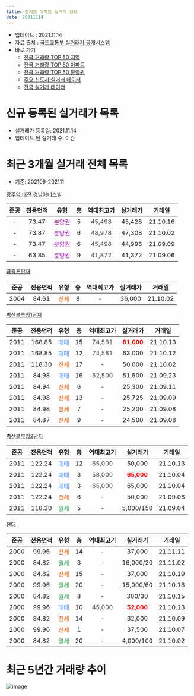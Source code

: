 ```yaml
---
title: 장지동 아파트 실거래 정보
date: 20211114
---
```


* 업데이트 : 2021.11.14
* 자료 출처 : [국토교통부 실거래가 공개시스템](http://rt.molit.go.kr)
* 바로 가기
    * [전국 거래량 TOP 50 지역](https://apt-info.github.io/apt-trade-info/tr)
    * [전국 거래량 TOP 50 아파트](https://apt-info.github.io/apt-trade-info/ta)
    * [전국 거래량 TOP 50 분양권](https://apt-info.github.io/apt-trade-info/tb)
    * [주요 신도시 실거래 데이터](https://apt-info.github.io/apt-trade-info/newtown)
    * [전국 실거래 데이터](https://apt-info.github.io/apt-trade-info/all)



<script async src="https://pagead2.googlesyndication.com/pagead/js/adsbygoogle.js"></script>
<!-- 기본광고 -->
<ins class="adsbygoogle"
     style="display:block"
     data-ad-client="ca-pub-1142216861245946"
     data-ad-slot="4805727019"
     data-ad-format="auto"
     data-full-width-responsive="true"></ins>
<script>
     (adsbygoogle = window.adsbygoogle || []).push({});
</script>


# 신규 등록된 실거래가 목록

* 실거래가 등록일: 2021.11.14
* 업데이트 된 실거래 수: 0 건




<script async src="https://pagead2.googlesyndication.com/pagead/js/adsbygoogle.js"></script>
<!-- 기본광고 -->
<ins class="adsbygoogle"
     style="display:block"
     data-ad-client="ca-pub-1142216861245946"
     data-ad-slot="4805727019"
     data-ad-format="auto"
     data-full-width-responsive="true"></ins>
<script>
     (adsbygoogle = window.adsbygoogle || []).push({});
</script>


# 최근 3개월 실거래 전체 목록
* 기준: 202109-202111


[광주역 태전 경남아너스빌](https://search.naver.com/search.naver?query=%EA%B4%91%EC%A3%BC%EC%97%AD+%ED%83%9C%EC%A0%84+%EA%B2%BD%EB%82%A8%EC%95%84%EB%84%88%EC%8A%A4%EB%B9%8C)

|준공|전용면적|유형|층|역대최고가|실거래가|거래일|
|:---:|:---:|:---:|:---:|:---:|:---:|:---:|
|-|73.47|<span style="color:#9C11A5">분양권</span>|5|<span style="color:#444444">45,498</span>|45,428|21.10.16|
|-|73.87|<span style="color:#9C11A5">분양권</span>|6|<span style="color:#444444">48,978</span>|47,308|21.10.02|
|-|73.47|<span style="color:#9C11A5">분양권</span>|6|<span style="color:#444444">45,498</span>|44,998|21.09.09|
|-|63.85|<span style="color:#9C11A5">분양권</span>|9|<span style="color:#444444">41,872</span>|41,372|21.09.06|

[금광포란재](https://search.naver.com/search.naver?query=%EA%B8%88%EA%B4%91%ED%8F%AC%EB%9E%80%EC%9E%AC)

|준공|전용면적|유형|층|역대최고가|실거래가|거래일|
|:---:|:---:|:---:|:---:|:---:|:---:|:---:|
|2004|84.61|<span style="color:#FF5A00">전세</span>|8|<span style="color:#444444">-</span>|36,000|21.10.02|

[벽산블루밍1단지](https://search.naver.com/search.naver?query=%EB%B2%BD%EC%82%B0%EB%B8%94%EB%A3%A8%EB%B0%8D1%EB%8B%A8%EC%A7%80)

|준공|전용면적|유형|층|역대최고가|실거래가|거래일|
|:---:|:---:|:---:|:---:|:---:|:---:|:---:|
|2011|168.85|<span style="color:#4285F3">매매</span>|15|<span style="color:#444444">74,581</span>|<b><span style="color:#FF0000">81,000</span></b>|21.10.13|
|2011|168.85|<span style="color:#4285F3">매매</span>|12|<span style="color:#444444">74,581</span>|63,000|21.10.12|
|2011|118.30|<span style="color:#FF5A00">전세</span>|17|<span style="color:#444444">-</span>|50,000|21.10.02|
|2011|84.98|<span style="color:#4285F3">매매</span>|16|<span style="color:#444444">52,500</span>|51,500|21.09.23|
|2011|84.94|<span style="color:#FF5A00">전세</span>|6|<span style="color:#444444">-</span>|25,300|21.09.11|
|2011|84.98|<span style="color:#FF5A00">전세</span>|13|<span style="color:#444444">-</span>|25,725|21.09.09|
|2011|84.98|<span style="color:#FF5A00">전세</span>|7|<span style="color:#444444">-</span>|25,200|21.09.08|
|2011|84.87|<span style="color:#FF5A00">전세</span>|9|<span style="color:#444444">-</span>|24,500|21.09.08|

[벽산블루밍2단지](https://search.naver.com/search.naver?query=%EB%B2%BD%EC%82%B0%EB%B8%94%EB%A3%A8%EB%B0%8D2%EB%8B%A8%EC%A7%80)

|준공|전용면적|유형|층|역대최고가|실거래가|거래일|
|:---:|:---:|:---:|:---:|:---:|:---:|:---:|
|2011|122.24|<span style="color:#4285F3">매매</span>|12|<span style="color:#444444">65,000</span>|50,000|21.10.13|
|2011|122.24|<span style="color:#4285F3">매매</span>|3|<span style="color:#444444">58,000</span>|<b><span style="color:#FF0000">65,000</span></b>|21.10.04|
|2011|122.24|<span style="color:#4285F3">매매</span>|3|<span style="color:#444444">65,000</span>|65,000|21.10.04|
|2011|122.24|<span style="color:#FF5A00">전세</span>|6|<span style="color:#444444">-</span>|50,000|21.09.08|
|2011|118.30|<span style="color:#34A853">월세</span>|5|<span style="color:#444444">-</span>|5,000/150|21.09.04|

[현대](https://search.naver.com/search.naver?query=%ED%98%84%EB%8C%80)

|준공|전용면적|유형|층|역대최고가|실거래가|거래일|
|:---:|:---:|:---:|:---:|:---:|:---:|:---:|
|2000|99.96|<span style="color:#FF5A00">전세</span>|14|<span style="color:#444444">-</span>|37,000|21.11.11|
|2000|84.82|<span style="color:#34A853">월세</span>|3|<span style="color:#444444">-</span>|16,000/20|21.11.02|
|2000|84.82|<span style="color:#FF5A00">전세</span>|15|<span style="color:#444444">-</span>|37,000|21.10.19|
|2000|99.96|<span style="color:#34A853">월세</span>|20|<span style="color:#444444">-</span>|15,000/60|21.10.18|
|2000|84.82|<span style="color:#34A853">월세</span>|8|<span style="color:#444444">-</span>|300/30|21.10.15|
|2000|99.96|<span style="color:#4285F3">매매</span>|10|<span style="color:#444444">45,000</span>|<b><span style="color:#FF0000">52,000</span></b>|21.10.13|
|2000|84.82|<span style="color:#FF5A00">전세</span>|14|<span style="color:#444444">-</span>|32,000|21.10.09|
|2000|99.96|<span style="color:#FF5A00">전세</span>|1|<span style="color:#444444">-</span>|37,500|21.10.07|
|2000|84.82|<span style="color:#34A853">월세</span>|20|<span style="color:#444444">-</span>|4,000/100|21.10.02|



<script async src="https://pagead2.googlesyndication.com/pagead/js/adsbygoogle.js"></script>
<!-- 기본광고 -->
<ins class="adsbygoogle"
     style="display:block"
     data-ad-client="ca-pub-1142216861245946"
     data-ad-slot="4805727019"
     data-ad-format="auto"
     data-full-width-responsive="true"></ins>
<script>
     (adsbygoogle = window.adsbygoogle || []).push({});
</script>


# 최근 5년간 거래량 추이


<div style="width:100%;">
    <canvas id="deal_progress" height="200"></canvas>
</div>

<script>
new Chart(document.getElementById("deal_progress"), {
    type: 'line',
    data: {
        labels: ['16.01','16.02','16.03','16.04','16.05','16.06','16.07','16.08','16.09','16.10','16.11','16.12','17.01','17.02','17.03','17.04','17.05','17.06','17.07','17.08','17.09','17.10','17.11','17.12','18.01','18.02','18.03','18.04','18.05','18.06','18.07','18.08','18.09','18.10','18.11','18.12','19.01','19.02','19.03','19.04','19.05','19.06','19.07','19.08','19.09','19.10','19.11','19.12','20.01','20.02','20.03','20.04','20.05','20.06','20.07','20.08','20.09','20.10','20.11','20.12','21.01','21.02','21.03','21.04','21.05','21.06','21.07','21.08','21.09','21.10','21.11'],
        datasets: [{
            label: '매매/분양권',
            data: [4,4,5,11,8,10,19,14,13,12,8,4,2,3,6,6,8,11,8,6,3,0,2,3,2,7,7,4,6,5,6,6,9,11,3,1,7,5,5,5,6,5,3,5,7,5,6,4,8,105,40,29,62,67,21,19,22,19,18,30,11,6,13,11,18,13,32,25,3,8,0],
            borderColor: "rgba(66, 133, 243, 1)",
            backgroundColor: "rgba(66, 133, 243, 0.05)",
            borderWidth: 1,
            pointRadius: 0,
            fill: false,
            lineTension: 0
        },{
            label: '전/월세',
            data: [6,7,6,8,4,4,9,9,14,8,4,2,2,8,7,11,10,11,7,12,10,5,9,5,6,6,8,6,2,2,8,8,8,10,4,1,4,4,5,10,8,8,7,4,9,7,7,7,4,13,5,6,4,11,7,11,1,1,2,5,3,3,4,3,5,3,5,3,6,8,2],
            borderColor: "rgba(255, 90, 0, 1)",
            backgroundColor: "rgba(255, 90, 0, 0.05)",
            borderWidth: 1,
            pointRadius: 0,
            fill: false,
            lineTension: 0
        },{
            label: '합계',
            data: [10,11,11,19,12,14,28,23,27,20,12,6,4,11,13,17,18,22,15,18,13,5,11,8,8,13,15,10,8,7,14,14,17,21,7,2,11,9,10,15,14,13,10,9,16,12,13,11,12,118,45,35,66,78,28,30,23,20,20,35,14,9,17,14,23,16,37,28,9,16,2],
            borderColor: "rgba(0, 0, 0, 1)",
            backgroundColor: "rgba(0, 0, 0, 0.03)",
            borderWidth: 0.1,
            pointRadius: 0,
            fill: true,
            lineTension: 0
        }
        ]
    },
    options: {
        responsive: true,
        title: {
            display: false
        },
        tooltips: {
            mode: 'index',
            intersect: false
        },
        hover: {
            mode: 'nearest',
            intersect: true
        },
        scales: {
            xAxes: [{
                display: true,
                scaleLabel: {
                    display: true,
                    labelString: '년/월'
                }
            }],
            yAxes: [{
                display: true,
                ticks: {
                    suggestedMin: 0,
                },
                scaleLabel: {
                    display: true,
                    labelString: '실거래 수'
                }
            }]
        }
    }
});

</script>


[![image](https://apt-info.github.io/images/2020-01-03-apt-trade-info/1024x500.png)](https://play.google.com/store/apps/details?id=com.aptinfo.apttradeinfo)

